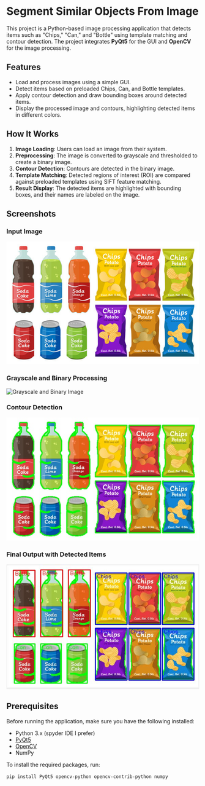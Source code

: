 # Segment Similar Objects From Image

This project is a Python-based image processing application that detects items such as "Chips," "Can," and "Bottle" using template matching and contour detection. 
The project integrates **PyQt5** for the GUI and **OpenCV** for the image processing.

## Features

- Load and process images using a simple GUI.
- Detect items based on preloaded Chips, Can, and Bottle templates.
- Apply contour detection and draw bounding boxes around detected items.
- Display the processed image and contours, highlighting detected items in different colors.

## How It Works

1. **Image Loading**: Users can load an image from their system.
2. **Preprocessing**: The image is converted to grayscale and thresholded to create a binary image.
3. **Contour Detection**: Contours are detected in the binary image.
4. **Template Matching**: Detected regions of interest (ROI) are compared against preloaded templates using SIFT feature matching.
5. **Result Display**: The detected items are highlighted with bounding boxes, and their names are labeled on the image.

## Screenshots

### Input Image
![Input Image](./final_project/input.jpg)

### Grayscale and Binary Processing
![Grayscale and Binary Image](./final_project/_binary_image.jpg)

### Contour Detection
![Contour Detection](./final_project/contour_image.jpg)

### Final Output with Detected Items
![Detected Items](./final_project/output.JPG)


## Prerequisites

Before running the application, make sure you have the following installed:

- Python 3.x (spyder IDE I prefer)
- [PyQt5](https://pypi.org/project/PyQt5/)
- [OpenCV](https://pypi.org/project/opencv-python/)
- NumPy


To install the required packages, run:

```bash
pip install PyQt5 opencv-python opencv-contrib-python numpy

